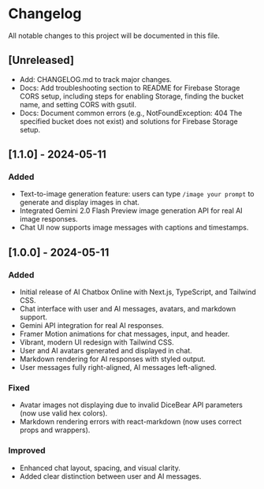 # Changelog

All notable changes to this project will be documented in this file.

## [Unreleased]
- Add: CHANGELOG.md to track major changes.
- Docs: Add troubleshooting section to README for Firebase Storage CORS setup, including steps for enabling Storage, finding the bucket name, and setting CORS with gsutil.
- Docs: Document common errors (e.g., NotFoundException: 404 The specified bucket does not exist) and solutions for Firebase Storage setup.

## [1.1.0] - 2024-05-11
### Added
- Text-to-image generation feature: users can type `/image your prompt` to generate and display images in chat.
- Integrated Gemini 2.0 Flash Preview image generation API for real AI image responses.
- Chat UI now supports image messages with captions and timestamps.

## [1.0.0] - 2024-05-11
### Added
- Initial release of AI Chatbox Online with Next.js, TypeScript, and Tailwind CSS.
- Chat interface with user and AI messages, avatars, and markdown support.
- Gemini API integration for real AI responses.
- Framer Motion animations for chat messages, input, and header.
- Vibrant, modern UI redesign with Tailwind CSS.
- User and AI avatars generated and displayed in chat.
- Markdown rendering for AI responses with styled output.
- User messages fully right-aligned, AI messages left-aligned.

### Fixed
- Avatar images not displaying due to invalid DiceBear API parameters (now use valid hex colors).
- Markdown rendering errors with react-markdown (now uses correct props and wrappers).

### Improved
- Enhanced chat layout, spacing, and visual clarity.
- Added clear distinction between user and AI messages. 